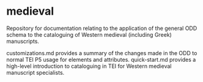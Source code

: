 # medieval
Repository for documentation relating to the application of the general ODD schema to the cataloguing of Western medieval (including Greek) manuscripts.

customizations.md provides a summary of the changes made in the ODD to normal TEI P5 usage for elements and attributes.
quick-start.md provides a high-level introduction to cataloguing in TEI for Western medieval manuscript specialists.
